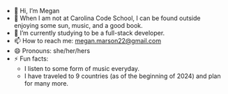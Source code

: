 - 👋 Hi, I’m Megan
- 👀 When I am not at Carolina Code School, I can be found outside enjoying some sun, music, and a good book. 
- 🌱 I’m currently studying to be a full-stack developer. 
- 📫 How to reach me: megan.marson22@gmail.com
- 😄 Pronouns: she/her/hers
- ⚡ Fun facts:
   - I listen to some form of music everyday.
   - I have traveled to 9 countries (as of the beginning of 2024) and plan for many more. 

<!---
mfmarson/mfmarson is a ✨ special ✨ repository because its `README.md` (this file) appears on your GitHub profile.
You can click the Preview link to take a look at your changes.
--->
